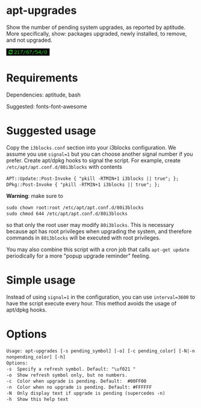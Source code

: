 # apt-upgrades

Show the number of pending system upgrades, as reported by aptitude.
More specifically, show: packages upgraded, newly installed, to remove, and not upgraded.


![](apt-upgrades.png)

# Requirements

Dependencies: aptitude, bash

Suggested: fonts-font-awesome

# Suggested usage

Copy the `i3blocks.conf` section into your i3blocks configuration.
We assume you use `signal=1` but you can choose another signal number if you prefer.
Create apt/dpkg hooks to signal the script.
For example, create `/etc/apt/apt.conf.d/80i3blocks` with contents

```
APT::Update::Post-Invoke { "pkill -RTMIN+1 i3blocks || true"; };
DPkg::Post-Invoke { "pkill -RTMIN+1 i3blocks || true"; };
```
**Warning**: make sure to 
```ShellSession
sudo chown root:root /etc/apt/apt.conf.d/80i3blocks
sudo chmod 644 /etc/apt/apt.conf.d/80i3blocks
```
so that only the root user may modify
`80i3blocks`. This is necessary because apt has root privileges when upgrading the system,
and therefore commands in `80i3blocks` will be executed with root privileges.

You may also combine this script with a cron job that calls `apt-get update` periodically for
a more "popup upgrade reminder" feeling.

# Simple usage

Instead of using `signal=1` in the configuration, you can use `interval=3600` 
to have the script execute every hour.
This method avoids the usage of apt/dpkg hooks.

# Options

```
Usage: apt-upgrades [-s pending_symbol] [-o] [-c pending_color] [-N|-n nonpending_color] [-h]
Options:
-s  Specify a refresh symbol. Default: "\uf021 "
-o  Show refresh symbol only, but no numbers.
-c  Color when upgrade is pending. Default:  #00FF00
-n  Color when no upgrade is pending. Default: #FFFFFF
-N  Only display text if upgrade is pending (supercedes -n)
-h  Show this help text
```
